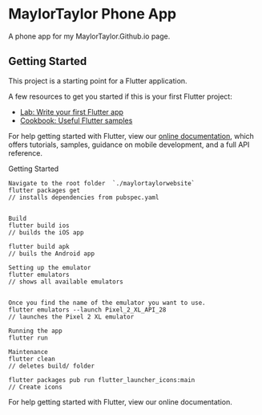 # MaylorTaylor Phone App

A phone app for my MaylorTaylor.Github.io page.

## Getting Started

This project is a starting point for a Flutter application.

A few resources to get you started if this is your first Flutter project:

- [Lab: Write your first Flutter app](https://flutter.io/docs/get-started/codelab)
- [Cookbook: Useful Flutter samples](https://flutter.io/docs/cookbook)

For help getting started with Flutter, view our 
[online documentation](https://flutter.io/docs), which offers tutorials, 
samples, guidance on mobile development, and a full API reference.


Getting Started
```
Navigate to the root folder  `./maylortaylorwebsite`
flutter packages get
// installs dependencies from pubspec.yaml


Build
flutter build ios
// builds the iOS app

flutter build apk
// buils the Android app

Setting up the emulator
flutter emulators
// shows all available emulators


Once you find the name of the emulator you want to use.
flutter emulators --launch Pixel_2_XL_API_28
// launches the Pixel 2 XL emulator

Running the app
flutter run

Maintenance
flutter clean
// deletes build/ folder

flutter packages pub run flutter_launcher_icons:main
// Create icons
```

For help getting started with Flutter, view our online documentation.